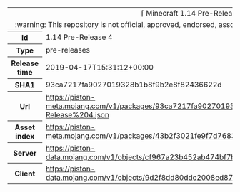 <html><table>
<tr><td colspan="2" align="center"><img width="0" height="0"><br/>⌈ Minecraft 1.14 Pre-Release 4 ⌋<br/><img width="0" height="0"></td></tr>
<tr><td colspan="2" align="center"><img width="0" height="0"><br/>
:warning: This repository is not official, approved, endorsed, associated or connected with Mojang :warning:
<br/><img width="0" height="0"></td></tr>
<tr><th>Id</th><td>1.14 Pre-Release 4</td></tr>
<tr><th>Type</th><td>pre-releases</td></tr>
<tr><th>Release time</th><td>2019-04-17T15:31:12+00:00</td></tr>
<tr><th>SHA1</th><td>93ca7217fa9027019328b1b8f9b2e8f82436622d</td></tr>
<tr><th>Url</th><td><a href="https://piston-meta.mojang.com/v1/packages/93ca7217fa9027019328b1b8f9b2e8f82436622d/1.14%20Pre-Release%204.json">https://piston-meta.mojang.com/v1/packages/93ca7217fa9027019328b1b8f9b2e8f82436622d/1.14%20Pre-Release%204.json</a></td></tr>
<tr><th>Asset index</th><td><a href="https://piston-meta.mojang.com/v1/packages/43b2f3021fe9f7d768378de95538e22da3ee8301/1.14.json">https://piston-meta.mojang.com/v1/packages/43b2f3021fe9f7d768378de95538e22da3ee8301/1.14.json</a></td></tr>
<tr><th>Server</th><td><a href="https://piston-data.mojang.com/v1/objects/cf967a23b452ab474bf7bcb69fd029a5f8b84bba/server.jar">https://piston-data.mojang.com/v1/objects/cf967a23b452ab474bf7bcb69fd029a5f8b84bba/server.jar</a></td></tr>
<tr><th>Client</th><td><a href="https://piston-data.mojang.com/v1/objects/9d2f8dd80ddc2008ed87681186af5321cdb6e560/client.jar">https://piston-data.mojang.com/v1/objects/9d2f8dd80ddc2008ed87681186af5321cdb6e560/client.jar</a></td></tr>
</table></html>